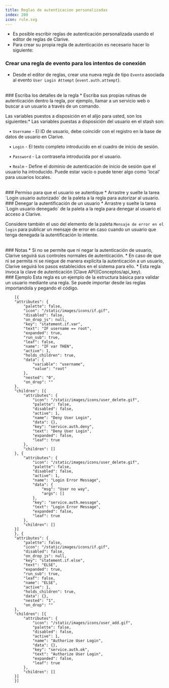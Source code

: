 ```yaml
---
title: Reglas de autenticacion personalizadas
index: 200
icon: rule.svg
---
```

* Es posible escribir reglas de autenticación personalizada usando el editor de reglas de Clarive.
* Para crear su propia regla de autenticación es necesario hacer lo siguiente:

### Crear una regla de evento para los intentos de conexión
* Desde el editor de reglas, crear una nueva regla de tipo `Evento` asociada al evento `User Login Attempt`
(`event.auth.attempt`).


<br />
### Escriba los detalles de la regla
* Escriba sus propias rutinas de autenticación dentro la regla, por ejemplo, llamar a un servicio web o buscar a un usuario a través de un comando.

Las variables puestos a disposición en el alijo para usted, son los siguientes:* Las variables puestas a disposición del usuario en el stash son: <br />

&nbsp; &nbsp;• `Username` - El ID de usuario, debe coincidir con el registro en la base de datos de usuario en Clarive. <br />

&nbsp; &nbsp;• `Login` - El texto completo introducido en el cuadro de inicio de sesión. <br />

&nbsp; &nbsp;• `Password` - La contraseña introducida por el usuario. <br />

&nbsp; &nbsp;• `Realm` - Define el dominio de autenticación de inicio de sesión que el usuario ha introducido. Puede estar vacío o puede tener algo como 'local' para usuarios locales.

<br />
### Permiso para que el usuario se autentique
* Arrastre y suelte la tarea `Login usuario autorizado` de la paleta a la regla para autorizar al usuario.

<br />
### Denegar la autentificación de un usuario
* Arrastre y suelte la tarea `Login usuario denegado` de la paleta a la regla para denegar al usuario el acceso a Clarive.


Considere también el uso del elemento de la paleta `Mensaje de error en el login` para publicar un mensaje de error en caso cuando un usuario que tenga denegada la autentificación lo intente.

<br />
### Notas
* Si no se permite que ni negar la autenticación de usuario, Clarive seguirá sus controles normales de autenticación.
* En caso de que ni se permita ni se niegue de manera explicita la autenticación a un usuario, Clarive seguirá los pasos establecidos en el sistema para ello.
* Esta regla invoca la clave de autenticación [Clave API](Conceptos/api_key).

<br />
### Ejemplo
Esta regla es un ejemplo de la estructura básica para validar un usuario mediante una regla. Se puede importar desde las reglas importandola y pegando el código.
            
        [{
        "attributes": {
            "palette": false,
            "icon": "/static/images/icons/if.gif",
            "disabled": false,
            "on_drop_js": null,
            "key": "statement.if.var",
            "text": "IF username == root",
            "expanded": true,
            "run_sub": true,
            "leaf": false,
            "name": "IF var THEN",
            "active": 1,
            "holds_children": true,
            "data": {
                "variable": "username",
                "value": "root"
            },
            "nested": "0",
            "on_drop": ""
        },
        "children": [{
            "attributes": {
                "icon": "/static/images/icons/user_delete.gif",
                "palette": false,
                "disabled": false,
                "active": 1,
                "name": "Deny User Login",
                "data": {},
                "key": "service.auth.deny",
                "text": "Deny User Login",
                "expanded": false,
                "leaf": true
            },
            "children": []
        }, {
            "attributes": {
                "icon": "/static/images/icons/user_delete.gif",
                "palette": false,
                "disabled": false,
                "active": 1,
                "name": "Login Error Message",
                "data": {
                    "msg": "User no way",
                    "args": []
                },
                "key": "service.auth.message",
                "text": "Login Error Message",
                "expanded": false,
                "leaf": true
            },
            "children": []
        }]
        }, {
        "attributes": {
            "palette": false,
            "icon": "/static/images/icons/if.gif",
            "disabled": false,
            "on_drop_js": null,
            "key": "statement.if.else",
            "text": "ELSE",
            "expanded": true,
            "run_sub": true,
            "leaf": false,
            "name": "ELSE",
            "active": 1,
            "holds_children": true,
            "data": {},
            "nested": "1",
            "on_drop": ""
        },
        "children": [{
            "attributes": {
                "icon": "/static/images/icons/user_add.gif",
                "palette": false,
                "disabled": false,
                "active": 1,
                "name": "Authorize User Login",
                "data": {},
                "key": "service.auth.ok",
                "text": "Authorize User Login",
                "expanded": false,
                "leaf": true
            },
            "children": []
        }]
        }]



    

